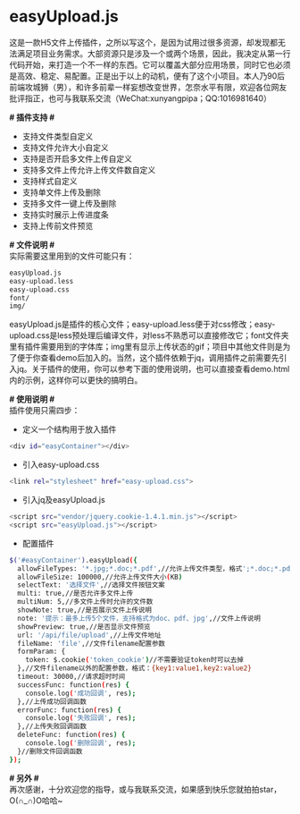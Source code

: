 # easyUpload.js
这是一款H5文件上传插件，之所以写这个，是因为试用过很多资源，却发现都无法满足项目业务需求。大部资源只是涉及一个或两个场景，因此，我决定从第一行代码开始，来打造一个不一样的东西。它可以覆盖大部分应用场景，同时它也必须是高效、稳定、易配置。正是出于以上的动机，便有了这个小项目。本人乃90后前端攻城狮（男），和许多前辈一样妄想改变世界，怎奈水平有限，欢迎各位网友批评指正，也可与我联系交流（WeChat:xunyangpipa；QQ:1016981640）

**# 插件支持 #**
- 支持文件类型自定义
- 支持文件允许大小自定义
- 支持是否开启多文件上传自定义
- 支持多文件上传允许上传文件数自定义
- 支持样式自定义
- 支持单文件上传及删除
- 支持多文件一键上传及删除
- 支持实时展示上传进度条
- 支持上传前文件预览

**# 文件说明 #**<br/>
实际需要这里用到的文件可能只有：

```sh
easyUpload.js
easy-upload.less
easy-upload.css
font/
img/
```
easyUpload.js是插件的核心文件；easy-upload.less便于对css修改；easy-upload.css是less预处理后编译文件，对less不熟悉可以直接修改它；font文件夹里有插件需要用到的字体库；img里有显示上传状态的gif；项目中其他文件则是为了便于你查看demo后加入的。当然，这个插件依赖于jq，调用插件之前需要先引入jq。关于插件的使用，你可以参考下面的使用说明，也可以直接查看demo.html内的示例，这样你可以更快的搞明白。

**# 使用说明 #**<br/>
插件使用只需四步：

- 定义一个结构用于放入插件
```sh
<div id="easyContainer"></div>
```

- 引入easy-upload.css
```sh
<link rel="stylesheet" href="easy-upload.css">
```

- 引入jq及easyUpload.js
```sh
<script src="vendor/jquery.cookie-1.4.1.min.js"></script>
<script src="easyUpload.js"></script>
```

- 配置插件
```sh
$('#easyContainer').easyUpload({
  allowFileTypes: '*.jpg;*.doc;*.pdf',//允许上传文件类型，格式';*.doc;*.pdf'
  allowFileSize: 100000,//允许上传文件大小(KB)
  selectText: '选择文件',//选择文件按钮文案
  multi: true,//是否允许多文件上传
  multiNum: 5,//多文件上传时允许的文件数
  showNote: true,//是否展示文件上传说明
  note: '提示：最多上传5个文件，支持格式为doc、pdf、jpg',//文件上传说明
  showPreview: true,//是否显示文件预览
  url: '/api/file/upload',//上传文件地址
  fileName: 'file',//文件filename配置参数
  formParam: {
    token: $.cookie('token_cookie')//不需要验证token时可以去掉
  },//文件filename以外的配置参数，格式：{key1:value1,key2:value2}
  timeout: 30000,//请求超时时间
  successFunc: function(res) {
    console.log('成功回调', res);
  },//上传成功回调函数
  errorFunc: function(res) {
    console.log('失败回调', res);
  },//上传失败回调函数
  deleteFunc: function(res) {
    console.log('删除回调', res);
  }//删除文件回调函数
});
```

**# 另外 #**<br/>
再次感谢，十分欢迎您的指导，或与我联系交流，如果感到快乐您就拍拍star，O(∩_∩)O哈哈~